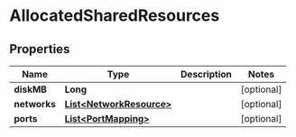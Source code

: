 

# AllocatedSharedResources


## Properties

Name | Type | Description | Notes
------------ | ------------- | ------------- | -------------
**diskMB** | **Long** |  |  [optional]
**networks** | [**List&lt;NetworkResource&gt;**](NetworkResource.md) |  |  [optional]
**ports** | [**List&lt;PortMapping&gt;**](PortMapping.md) |  |  [optional]



